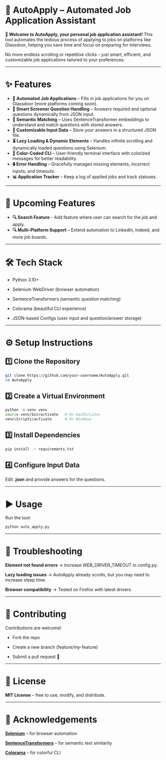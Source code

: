 # 🚀 AutoApply – Automated Job Application Assistant

**👋 Welcome to AutoApply, your personal job application assistant!**
This tool automates the tedious process of applying to jobs on platforms like Glassdoor, helping you save time and focus on preparing for interviews.

No more endless scrolling or repetitive clicks – just smart, efficient, and customizable job applications tailored to your preferences.

---

# ✨ Features

- **🤖 Automated Job Applications** – Fills in job applications for you on Glassdoor (more platforms coming soon).
- **📝 Smart Screener Question Handling** – Answers required and optional questions dynamically from JSON input.
- **🎯 Semantic Matching** – Uses SentenceTransformer embeddings to understand and match questions with stored answers.
- **📜 Customizable Input Data** – Store your answers in a structured JSON file.
- **⏳ Lazy Loading & Dynamic Elements** – Handles infinite scrolling and dynamically loaded questions using Selenium.
- **🎨 Color-Coded CLI** – User-friendly terminal interface with colorized messages for better readability.
- **🔒 Error Handling** – Gracefully manages missing elements, incorrect inputs, and timeouts.
- **📊 Application Tracker** – Keep a log of applied jobs and track statuses.

---

# 🚀 Upcoming Features

- **🔍 Search Feature** - Add feature where user can search for the job and apply.
- **🔍 Multi-Platform Support** – Extend automation to LinkedIn, Indeed, and more job boards.

---

# 🛠️ Tech Stack

- Python 3.10+

- Selenium WebDriver (browser automation)

- SentenceTransformers (semantic question matching)

- Colorama (beautiful CLI experience)

- JSON-based Configs (user input and question/answer storage)

---

# ⚙️ Setup Instructions

## 1️⃣ Clone the Repository

```bash
git clone https://github.com/your-username/AutoApply.git
cd AutoApply
```

## 2️⃣ Create a Virtual Environment
```bash
python -m venv venv
source venv/bin/activate   # On macOS/Linux
venv\Scripts\activate      # On Windows
```

## 3️⃣ Install Dependencies
```bash
pip install -r requirements.txt
```

## 4️⃣ Configure Input Data
Edit **.json** and provide answers for the questions.

---

# ▶️ Usage

Run the tool:

```bash
python auto_apply.py
```

---

# 🐞 Troubleshooting

**Element not found errors** → increase WEB_DRIVER_TIMEOUT in config.py.

**Lazy loading issues** → AutoApply already scrolls, but you may need to increase sleep time.

**Browser compatibility** → Tested on Firefox with latest drivers.

---

# 🤝 Contributing

Contributions are welcome!

- Fork the repo

- Create a new branch (feature/my-feature)

- Submit a pull request 🚀

---

# 📜 License

**MIT License** – free to use, modify, and distribute.

---

# 🙌 Acknowledgements

[**Selenium**](https://www.selenium.dev/) – for browser automation

[**SentenceTransformers**](https://www.sbert.net/) – for semantic text similarity

[**Colorama**](https://pypi.org/project/colorama/) – for colorful CLI
